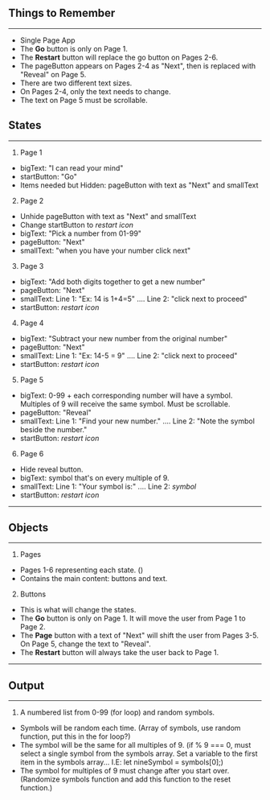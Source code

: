 
## Things to Remember
<hr>

* Single Page App
* The __Go__ button is only on Page 1.
* The __Restart__ button will replace the go button on Pages 2-6.
* The pageButton appears on Pages 2-4 as "Next", then is replaced with "Reveal" on Page 5.
* There are two different text sizes.
* On Pages 2-4, only the text needs to change. 
* The text on Page 5 must be scrollable.

## States

<hr>

1. Page 1
* bigText: "I can read your mind"
* startButton: "Go"
* Items needed but Hidden: pageButton with text as "Next" and smallText

2. Page 2 
* Unhide pageButton with text as "Next" and smallText
* Change startButton to *restart icon* 
* bigText: "Pick a number from 01-99"
* pageButton: "Next" 
* smallText: "when you have your number click next"


3. Page 3
* bigText: "Add both digits together to get a new number"
* pageButton: "Next"
* smallText: Line 1: "Ex: 14 is 1+4=5" .... Line 2: "click next to proceed"
* startButton: *restart icon*

4. Page 4
* bigText: "Subtract your new number from the original number"
* pageButton: "Next"
* smallText: Line 1: "Ex: 14-5 = 9" .... Line 2: "click next to proceed"
* startButton: *restart icon*

5. Page 5
* bigText: 0-99 + each corresponding number will have a symbol. Multiples of 9 will receive the same symbol. Must be scrollable.
* pageButton: "Reveal" 
* smallText: Line 1: "Find your new number." .... Line 2: "Note the symbol beside the number."
* startButton: *restart icon*

6. Page 6
* Hide reveal button.
* bigText: symbol that's on every multiple of 9.
* smallText: Line 1: "Your symbol is:" .... Line 2: *symbol*
* startButton: *restart icon*

<hr>

## Objects

<hr> 

1. Pages
* Pages 1-6 representing each state. ()
* Contains the main content: buttons and text.

2. Buttons
* This is what will change the states. 
* The __Go__ button is only on Page 1. It will move the user from Page 1 to Page 2.
* The __Page__ button with a text of "Next" will shift the user from Pages 3-5. On Page 5, change the text to "Reveal".
* The __Restart__ button will always take the user back to Page 1.


<hr>

## Output 

<hr>

1. A numbered list from 0-99 (for loop) and random symbols.
* Symbols will be random each time. (Array of symbols, use random function, put this in the for loop?)
* The symbol will be the same for all multiples of 9. (if % 9 === 0, must select a single symbol from the symbols array. Set a variable to the first item in the symbols array... I.E: let nineSymbol = symbols[0];)
* The symbol for multiples of 9 must change after you start over. (Randomize symbols function and add this function to the reset function.)


















